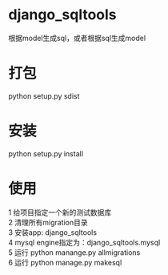 # django_sqltools
根据model生成sql，或者根据sql生成model


# 打包
python setup.py sdist

# 安装
python setup.py install

# 使用
1 给项目指定一个新的测试数据库  
2 清理所有migration目录  
3 安装app: django_sqltools  
4 mysql engine指定为：django_sqltools.mysql  
5 运行 python manange.py allmigrations   
6 运行 python manage.py makesql  
